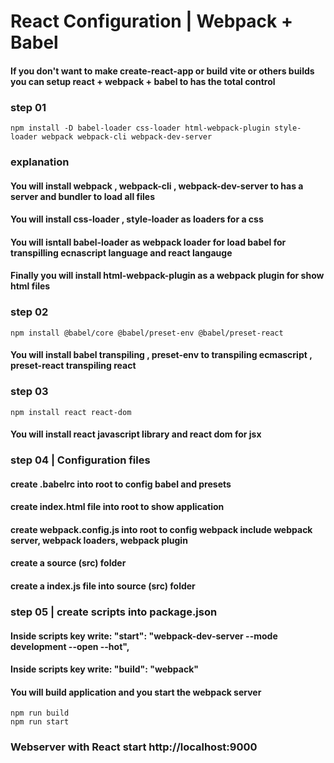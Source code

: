 # React Configuration | Webpack + Babel

#### If you don't want to make create-react-app or build vite or others builds you can setup react + webpack + babel to has the total control

### step 01

```console
npm install -D babel-loader css-loader html-webpack-plugin style-loader webpack webpack-cli webpack-dev-server
```

### explanation
#### You will install webpack , webpack-cli , webpack-dev-server to has a server and bundler to load all files
#### You will install css-loader , style-loader as loaders for a css
#### You will isntall babel-loader as webpack loader for load babel for transpilling ecnascript language and react langauge
#### Finally you will install html-webpack-plugin as a webpack plugin for show html files



### step 02

```console
npm install @babel/core @babel/preset-env @babel/preset-react
```

#### You will install babel transpiling , preset-env to transpiling ecmascript , preset-react transpiling react



### step 03

```console
npm install react react-dom
```
#### You will install react javascript library and react dom for jsx

### step 04 | Configuration files
#### create .babelrc into root to config babel and presets
#### create index.html file into root to show application
#### create webpack.config.js into root to config webpack include webpack server, webpack loaders, webpack plugin
#### create a source (src) folder
#### create a index.js file into source (src) folder

### step 05 | create scripts into package.json
#### Inside scripts key write: "start": "webpack-dev-server --mode development --open --hot",
#### Inside scripts key write: "build": "webpack"
#### You will build application and you start the webpack server

```console
npm run build
npm run start
```

### Webserver with React start http://localhost:9000